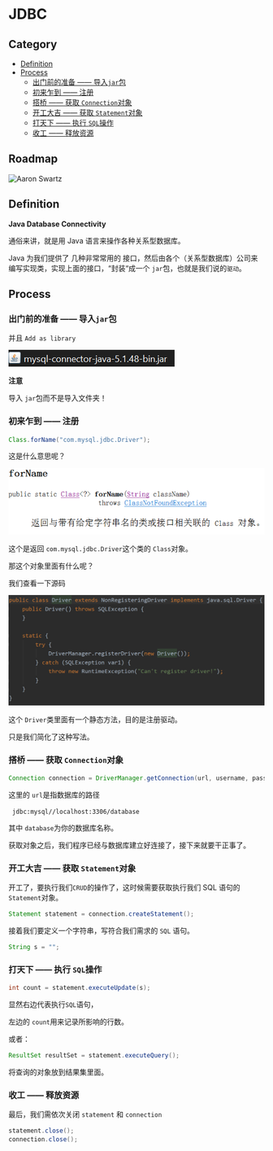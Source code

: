 # JDBC

## Category

* [Definition](#definition)
* [Process](#process)
  + [出门前的准备 —— 导入`jar`包](#-------------jar--)
  + [初来乍到 —— 注册](#----------)
  + [搭桥 —— 获取 `Connection`对象](#----------connection---)
  + [开工大吉 —— 获取 `Statement`对象](#------------statement---)
  + [打天下 —— 执行 `SQL`操作](#-----------sql---)
  + [收工 —— 释放资源](#----------)



## Roadmap

![Aaron Swartz](https://github.com/ceezyyy/Backend-developer-roadmap/blob/master/DB/JDBC/xmind.png)



## Definition

**Java Database Connectivity**

通俗来讲，就是用 Java 语言来操作各种关系型数据库。

Java 为我们提供了 几种非常常用的 接口，然后由各个（关系型数据库）公司来编写实现类，实现上面的接口，“封装“成一个 `jar`包，也就是我们说的`驱动`。



## Process

### 出门前的准备 —— 导入`jar`包

并且 `Add as library`

![image-20200410130136187](image-20200410130136187.png)

**注意**

导入 `jar`包而不是导入文件夹！

### 初来乍到 —— 注册

```java
Class.forName("com.mysql.jdbc.Driver");
```

这是什么意思呢？

![image-20200410103851276](image-20200410103851276.png)

这个是返回 `com.mysql.jdbc.Driver`这个类的 `Class`对象。

那这个对象里面有什么呢？

我们查看一下源码

![image-20200410161020352](image-20200410161020352.png)

这个 `Driver`类里面有一个静态方法，目的是注册驱动。

只是我们简化了这种写法。



### 搭桥 —— 获取 `Connection`对象

```java
Connection connection = DriverManager.getConnection(url, username, password);
```

这里的 `url`是指数据库的路径

` jdbc:mysql//localhost:3306/database`

其中 `database`为你的数据库名称。

获取对象之后，我们程序已经与数据库建立好连接了，接下来就要干正事了。



### 开工大吉 —— 获取 `Statement`对象

开工了，要执行我们`CRUD`的操作了，这时候需要获取执行我们 SQL 语句的 `Statement`对象。

```java
Statement statement = connection.createStatement();
```

接着我们要定义一个字符串，写符合我们需求的 `SQL` 语句。

```java
String s = "";
```



### 打天下 —— 执行 `SQL`操作

```java
int count = statement.executeUpdate(s);
```

显然右边代表执行`SQL`语句，

左边的 `count`用来记录所影响的行数。

或者：

```java
ResultSet resultSet = statement.executeQuery();
```

将查询的对象放到结果集里面。



### 收工 —— 释放资源

最后，我们需依次关闭 `statement` 和 `connection`

```java
statement.close();
connection.close();
```



